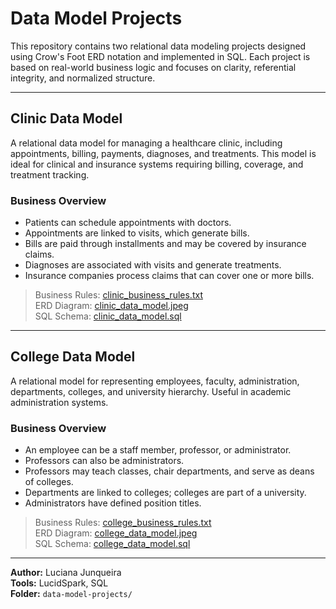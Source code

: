 
# Data Model Projects

This repository contains two relational data modeling projects designed using Crow's Foot ERD notation and implemented in SQL. Each project is based on real-world business logic and focuses on clarity, referential integrity, and normalized structure.

---

## Clinic Data Model

A relational data model for managing a healthcare clinic, including appointments, billing, payments, diagnoses, and treatments. This model is ideal for clinical and insurance systems requiring billing, coverage, and treatment tracking.

### Business Overview

- Patients can schedule appointments with doctors.
- Appointments are linked to visits, which generate bills.
- Bills are paid through installments and may be covered by insurance claims.
- Diagnoses are associated with visits and generate treatments.
- Insurance companies process claims that can cover one or more bills.

> Business Rules: [clinic_business_rules.txt](./clinic_business_rules.txt)  
> ERD Diagram: [clinic_data_model.jpeg](./clinic_data_model.jpeg)  
> SQL Schema: [clinic_data_model.sql](./clinic_data_model.sql)

---

## College Data Model

A relational model for representing employees, faculty, administration, departments, colleges, and university hierarchy. Useful in academic administration systems.

### Business Overview

- An employee can be a staff member, professor, or administrator.
- Professors can also be administrators.
- Professors may teach classes, chair departments, and serve as deans of colleges.
- Departments are linked to colleges; colleges are part of a university.
- Administrators have defined position titles.

> Business Rules: [college_business_rules.txt](./college_business_rules.txt)  
> ERD Diagram: [college_data_model.jpeg](./college_data_model.jpeg)  
> SQL Schema: [college_data_model.sql](./college_data_model.sql)

---

**Author:** Luciana Junqueira  
**Tools:** LucidSpark, SQL  
**Folder:** `data-model-projects/`